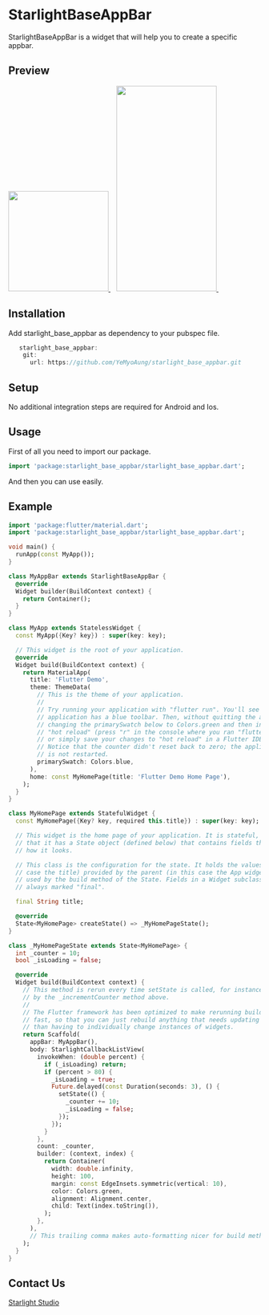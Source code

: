 # StarlightBaseAppBar

StarlightBaseAppBar is a widget that will help you to create a specific appbar.

## Preview
<a href="#ScreenShotsAndroid">
  <img src="https://user-images.githubusercontent.com/26484667/189240959-e38a8a2d-492d-43fa-a068-65912fe2800a.png" width="200px">
</a>&nbsp;&nbsp;
<a href="#ScreenShotsAndroid">
  <img src="https://user-images.githubusercontent.com/26484667/189240919-1d9ad9f7-70c7-4922-af5a-d68b9c45c582.gif" width="200px" height="410px">
</a>&nbsp;&nbsp;


## Installation

Add starlight_base_appbar as dependency to your pubspec file.


```dart
   starlight_base_appbar:
    git:
      url: https://github.com/YeMyoAung/starlight_base_appbar.git
```

## Setup

No additional integration steps are required for Android and Ios.

## Usage

First of all you need to import our package.

```dart
import 'package:starlight_base_appbar/starlight_base_appbar.dart';
```

And then you can use easily.

## Example

```dart
import 'package:flutter/material.dart';
import 'package:starlight_base_appbar/starlight_base_appbar.dart';

void main() {
  runApp(const MyApp());
}

class MyAppBar extends StarlightBaseAppBar {
  @override
  Widget builder(BuildContext context) {
    return Container();
  }
}

class MyApp extends StatelessWidget {
  const MyApp({Key? key}) : super(key: key);

  // This widget is the root of your application.
  @override
  Widget build(BuildContext context) {
    return MaterialApp(
      title: 'Flutter Demo',
      theme: ThemeData(
        // This is the theme of your application.
        //
        // Try running your application with "flutter run". You'll see the
        // application has a blue toolbar. Then, without quitting the app, try
        // changing the primarySwatch below to Colors.green and then invoke
        // "hot reload" (press "r" in the console where you ran "flutter run",
        // or simply save your changes to "hot reload" in a Flutter IDE).
        // Notice that the counter didn't reset back to zero; the application
        // is not restarted.
        primarySwatch: Colors.blue,
      ),
      home: const MyHomePage(title: 'Flutter Demo Home Page'),
    );
  }
}

class MyHomePage extends StatefulWidget {
  const MyHomePage({Key? key, required this.title}) : super(key: key);

  // This widget is the home page of your application. It is stateful, meaning
  // that it has a State object (defined below) that contains fields that affect
  // how it looks.

  // This class is the configuration for the state. It holds the values (in this
  // case the title) provided by the parent (in this case the App widget) and
  // used by the build method of the State. Fields in a Widget subclass are
  // always marked "final".

  final String title;

  @override
  State<MyHomePage> createState() => _MyHomePageState();
}

class _MyHomePageState extends State<MyHomePage> {
  int _counter = 10;
  bool _isLoading = false;

  @override
  Widget build(BuildContext context) {
    // This method is rerun every time setState is called, for instance as done
    // by the _incrementCounter method above.
    //
    // The Flutter framework has been optimized to make rerunning build methods
    // fast, so that you can just rebuild anything that needs updating rather
    // than having to individually change instances of widgets.
    return Scaffold(
      appBar: MyAppBar(),
      body: StarlightCallbackListView(
        invokeWhen: (double percent) {
          if (_isLoading) return;
          if (percent > 80) {
            _isLoading = true;
            Future.delayed(const Duration(seconds: 3), () {
              setState(() {
                _counter += 10;
                _isLoading = false;
              });
            });
          }
        },
        count: _counter,
        builder: (context, index) {
          return Container(
            width: double.infinity,
            height: 100,
            margin: const EdgeInsets.symmetric(vertical: 10),
            color: Colors.green,
            alignment: Alignment.center,
            child: Text(index.toString()),
          );
        },
      ),
      // This trailing comma makes auto-formatting nicer for build methods.
    );
  }
}


```

## Contact Us

[Starlight Studio](https://www.facebook.com/starlightstudio.of/)
